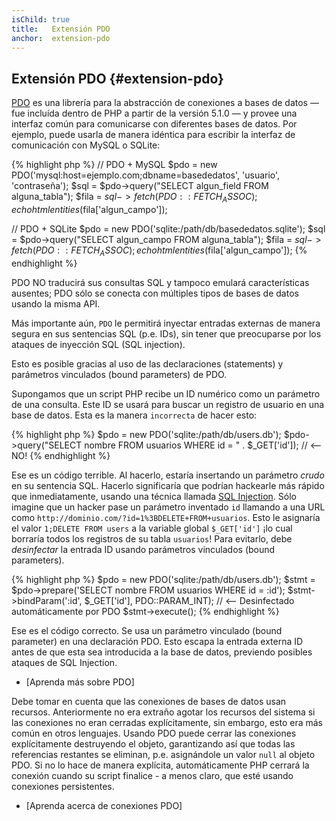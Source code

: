 ```yaml
---
isChild: true
title:   Extensión PDO
anchor:  extension-pdo
---
```


## Extensión PDO {#extension-pdo}

[PDO] es una librería para la abstracción de conexiones a bases de datos &mdash; fue incluída dentro de PHP a partir de la versión 5.1.0 &mdash; y provee una interfaz común para comunicarse con diferentes bases de datos. Por ejemplo, puede usarla de manera idéntica para escribir la interfaz de comunicación con MySQL o SQLite:

{% highlight php %}
// PDO + MySQL
$pdo = new PDO('mysql:host=ejemplo.com;dbname=basededatos', 'usuario', 'contraseña');
$sql = $pdo->query("SELECT algun_field FROM alguna_tabla");
$fila = $sql->fetch(PDO::FETCH_ASSOC);
echo htmlentities($fila['algun_campo']);

// PDO + SQLite
$pdo = new PDO('sqlite:/path/db/basededatos.sqlite');
$sql = $pdo->query("SELECT algun_campo FROM alguna_tabla");
$fila = $sql->fetch(PDO::FETCH_ASSOC);
echo htmlentities($fila['algun_campo']);
{% endhighlight %}

PDO NO traducirá sus consultas SQL y tampoco emulará características ausentes; PDO sólo se conecta con múltiples tipos de bases de datos usando la misma API.

Más importante aún, `PDO` le permitirá inyectar entradas externas de manera segura en sus sentencias SQL (p.e. IDs), sin tener que preocuparse por los ataques de inyección SQL (SQL injection).

Esto es posible gracias al uso de las declaraciones (statements) y parámetros vinculados (bound parameters) de PDO.

Supongamos que un script PHP recibe un ID numérico como un parámetro de una consulta. Este ID se usará para buscar un registro de usuario en una base de datos. Esta es la manera `incorrecta` de hacer esto:

{% highlight php %}
$pdo = new PDO('sqlite:/path/db/users.db');
$pdo->query("SELECT nombre FROM usuarios WHERE id = " . $_GET['id']); // <-- NO!
{% endhighlight %}

Ese es un código terrible. Al hacerlo, estaría insertando un parámetro _crudo_ en su sentencia SQL. Hacerlo significaría que podrían hackearle más rápido que inmediatamente, usando una técnica llamada [SQL Injection](http://wiki.hashphp.org/Validation). Sólo imagine que un hacker pase un parámetro inventado `id` llamando a una URL como `http://dominio.com/?id=1%3BDELETE+FROM+usuarios`. Esto le asignaría el valor `1;DELETE FROM users` a la variable global `$_GET['id']` ¡lo cual borraría todos los registros de su tabla `usuarios`! Para evitarlo, debe _desinfectar_ la entrada ID usando parámetros vinculados (bound parameters).

{% highlight php %}
$pdo = new PDO('sqlite:/path/db/users.db');
$stmt = $pdo->prepare('SELECT nombre FROM usuarios WHERE id = :id');
$stmt->bindParam(':id', $_GET['id'], PDO::PARAM_INT); // <-- Desinfectado automáticamente por PDO
$stmt->execute();
{% endhighlight %}

Ese es el código correcto. Se usa un parámetro vinculado (bound parameter) en una declaración PDO. Esto escapa la entrada externa ID antes de que esta sea introducida a la base de datos, previendo posibles ataques de SQL Injection.

* [Aprenda más sobre PDO]

Debe tomar en cuenta que las conexiones de bases de datos usan recursos. Anteriormente no era extraño agotar los recursos del sistema si las conexiones no eran cerradas explícitamente, sin embargo, esto era más común en otros lenguajes. Usando PDO puede cerrar las conexiones explícitamente destruyendo el objeto, garantizando así que todas las referencias restantes se eliminan, p.e. asignándole un valor `null` al objeto PDO. Si no lo hace de manera explícita, automáticamente PHP cerrará la conexión cuando su script finalice - a menos claro, que esté usando conexiones persistentes.

* [Aprenda acerca de conexiones PDO]

[Objetos de datos de PHP]: http://www.php.net/manual/es/book.pdo.php
[Conexiones y su administración]: http://php.net/manual/es/pdo.connections.php
[Características obsoletas en PHP 5.5.x]: http://php.net/manual/es/migration55.deprecated.php
[SQL Injection]: http://wiki.hashphp.org/Validation

[pdo]: http://php.net/pdo
[mysql]: http://php.net/mysql
[mysqli]: http://php.net/mysqli
[pgsql]: http://php.net/pgsql
[mssql]: http://php.net/mssql